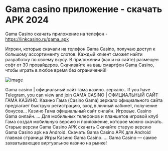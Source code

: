 # Gama casino приложение - скачать APK 2024

Gama Casino скачать приложение на телефон - https://linkcasino.ru/gama_apk

Игроки, которые скачали на телефон Gama Casino, получаю доступ к большому ассортименту слотов. Каждый клиент сможет найти разработку по своему вкусу. В приложении (как и на сайте) размещен софт от 30 провайдеров. Скачивайте на ваш смартфон Gama Casino, чтобы играть в любое время без ограничений!

![image](https://github.com/user-attachments/assets/f9a66fcf-d25f-4664-9db8-6cc9061caae2)


Gama casino | официальный сайт гама казино. зеркало.. If you have Telegram, you can view and join GAMA CASINO | ОФИЦИАЛЬНЫЙ САЙТ ГАМА КАЗИНО.
Казино Гама (Casino Gama) зеркало официального сайта предлагает быструю регистрацию, вход в личный кабинет, получение бонусов...
Казино Гама официальный сайт онлайн. Игровые. Casino Gama онлайн. ... Для мобильных телефонов и планшетов игровой клуб Гама создал мобильную версию и приложение, которое можно скачать.
Старые версии Gama Casino APK скачать Скачайте старую версию Gama Casino apk на Android.
Скачать Gama Casino APK для Android главная страница Игры Казино Gama Casino. ... Gama Casino — самое захватывающее виртуальное казино на рынке!
